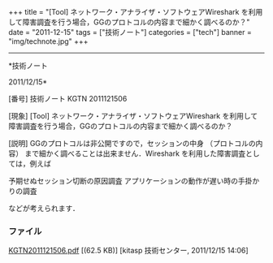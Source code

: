﻿+++
title = "[Tool] ネットワーク・アナライザ・ソフトウェアWireshark を利用して障害調査を行う場合，GGのプロトコルの内容まで細かく調べるのか？"
date = "2011-12-15"
tags = ["技術ノート"]
categories = ["tech"]
banner = "img/technote.jpg"
+++

-----------------------------------------------------------------------------------------------------------------------------

*技術ノート

2011/12/15*


[番号]
技術ノート KGTN 2011121506

[現象]
[Tool] ネットワーク・アナライザ・ソフトウェアWireshark
を利用して障害調査を行う場合，GGのプロトコルの内容まで細かく調べるのか？

[説明]
GGのプロトコルは非公開ですので，セッションの中身 （プロトコルの内容）
まで細かく調べることは出来ません．Wireshark
を利用した障害調査としては，例えば

予期せぬセッション切断の原因調査
アプリケーションの動作が遅い時の手掛かりの調査

などが考えられます．


### ファイル

 
 


[KGTN2011121506.pdf](http://techreport.kitasp.net/attachments/download/756/KGTN2011121506.pdf)
 [(62.5 KB)] [kitasp 技術センター, 2011/12/15
14:06]


 


 

